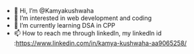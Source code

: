 - 👋 Hi, I’m @Kamyakushwaha
- 👀 I’m interested in web development and coding
- 🌱 I’m currently learning DSA in CPP
- 📫 How to reach me through linkedln, my linkedln id :https://www.linkedin.com/in/kamya-kushwaha-aa9065258/
 

<!---
Kamyakushwaha/Kamyakushwaha is a ✨ special ✨ repository because its `README.md` (this file) appears on your GitHub profile.
You can click the Preview link to take a look at your changes.
--->
